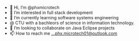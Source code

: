 - 👋 Hi, I’m @phxmicrotech
- 👀 I’m interested in full stack development
- 🌱 I’m currently learning software systems engineering
-  @ CTU with a bachleors of science in information technology.
- 💞️ I’m looking to collaborate on Java Eclipse projects
- 📫 How to reach me ...phx.microtech01@outlook.com

<!---
phxmicrotech/phxmicrotech is a ✨ special ✨ repository because its `README.md` (this file) appears on your GitHub profile.
You can click the Preview link to take a look at your changes.
--->
